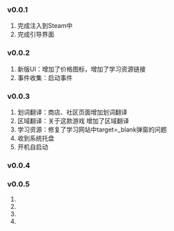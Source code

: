 ### v0.0.1
1. 完成注入到Steam中
2. 完成引导界面

### v0.0.2
1. 新版UI：增加了价格图标，增加了学习资源链接
2. 事件收集：启动事件

### v0.0.3
1. 划词翻译：商店、社区页面增加划词翻译
2. 区域翻译：关于这款游戏 增加了区域翻译
3. 学习资源：修复了学习网站中target=_blank弹窗的问题
4. 收到系统托盘
5. 开机自启动

### v0.0.4


### v0.0.5
1. 
2. 
3. 
4. 
